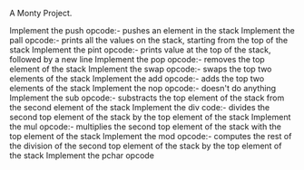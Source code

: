 A Monty Project.

Implement the push opcode:- pushes an element in the stack
Implement the pall opcode:- prints all the values on the stack, starting from the top of the stack
Implement the pint opcode:- prints value at the top of the stack, followed by a new line
Implement the pop opcode:- removes the top element of the stack
Implement the swap opcode:- swaps the top two elements of the stack
Implement the add opcode:- adds the top two elements of the stack
Implement the nop opcode:- doesn't do anything
Implement the sub opcode:- substracts the top element of the stack from the second element of the stack
Implement the div code:- divides the second top element of the stack by the top element of the stack
Implement the mul opcode:- multiplies the second top element of the stack with the top element of the stack
Implement the mod opcode:- computes the rest of the division of the second top element of the stack by the top element of the stack
Implement the pchar opcode
